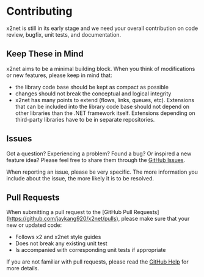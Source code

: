 # Contributing

x2net is still in its early stage and we need your overall contribution on code
review, bugfix, unit tests, and documentation.

## Keep These in Mind

x2net aims to be a minimal building block. When you think of modifications or
new features, please keep in mind that:

- the library code base should be kept as compact as possible
- changes should not break the conceptual and logical integrity
- x2net has many points to extend (flows, links, queues, etc). Extensions that
can be included into the library code base should not depend on other libraries
than the .NET framework itself. Extensions depending on third-party libraries
have to be in separate repositories.

## Issues

Got a question? Experiencing a problem? Found a bug? Or inspired a new feature 
idea? Please feel free to share them through the
[GitHub Issues](https://github.com/jaykang920/x2net/issues).

When reporting an issue, please be very specific. The more information you
include about the issue, the more likely it is to be resolved.

## Pull Requests

When submitting a pull request to the [GitHub Pull Requests]
(https://github.com/jaykang920/x2net/pulls), please make sure that your new or
updated code:

- Follows x2 and x2net style guides
- Does not break any existing unit test
- Is accompanied with corresponding unit tests if appropriate

If you are not familiar with pull requests, please read the
[GitHub Help](https://help.github.com/articles/about-pull-requests/) for more
details.
